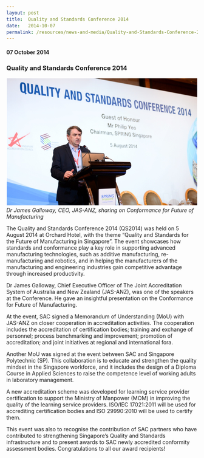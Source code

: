 ```yaml
---
layout: post
title:  Quality and Standards Conference 2014
date:   2014-10-07
permalink: /resources/news-and-media/Quality-and-Standards-Conference-2014
---
```

#### 07 October 2014
### **Quality and Standards Conference 2014**

![QS-2014-pic](/images/QS-2014-pic.png)
*Dr James Galloway, CEO, JAS-ANZ, sharing on Conformance for Future of Manufacturing*

The Quality and Standards Conference 2014 (QS2014) was held on 5 August 2014 at Orchard Hotel, with the theme “Quality and Standards for the Future of Manufacturing in Singapore”.  The event showcases how standards and conformance play a key role in supporting advanced manufacturing technologies, such as additive manufacturing, re-manufacturing and robotics, and in helping the manufacturers of the manufacturing and engineering industries gain competitive advantage through increased productivity.
 
Dr James Galloway, Chief Executive Officer of The Joint Accreditation System of Australia and New Zealand (JAS-ANZ), was one of the speakers at the Conference. He gave an insightful presentation on the Conformance for Future of Manufacturing.
 
At the event, SAC signed a Memorandum of Understanding (MoU) with JAS-ANZ on closer cooperation in accreditation activities. The cooperation includes the accreditation of certification bodies; training and exchange of personnel; process benchmarking and improvement; promotion of accreditation; and joint initiatives at regional and international fora.
 
Another MoU was signed at the event between SAC and Singapore Polytechnic (SP). This collaboration is to educate and strengthen the quality mindset in the Singapore workforce, and it includes the design of a Diploma Course in Applied Sciences to raise the competence level of working adults in laboratory management.
 
A new accreditation scheme was developed for learning service provider certification to support the Ministry of Manpower (MOM) in improving the quality of the learning service providers. ISO/IEC 17021:2011 will be used for accrediting certification bodies and ISO 29990:2010 will be used to certify them.
 
This event was also to recognise the contribution of SAC partners who have contributed to strengthening Singapore’s Quality and Standards infrastructure and to present awards to SAC newly accredited conformity assessment bodies. Congratulations to all our award recipients!
